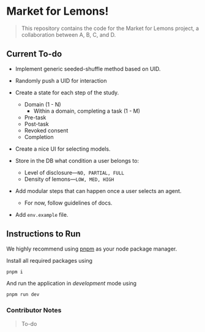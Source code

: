 # Market for Lemons!
> This repository contains the code for the Market for Lemons project, a collaboration between A, B, C, and D.

## Current To-do
- Implement generic seeded-shuffle method based on UID.
- Randomly push a UID for interaction
- Create a state for each step of the study.
  - Domain (1 - N)
    - Within a domain, completing a task (1 - M)
  - Pre-task
  - Post-task
  - Revoked consent
  - Completion
- Create a nice UI for selecting models.

- Store in the DB what condition a user belongs to:
  - Level of disclosure—`NO, PARTIAL, FULL`
  - Density of lemons—`LOW, MED, HIGH`

- Add modular steps that can happen once a user selects an agent.
  - For now, follow guidelines of docs.

- Add `env.example` file.
## Instructions to Run
We highly recommend using [pnpm](https://pnpm.io/) as your node package manager.

Install all required packages using
```bash
pnpm i
```

And run the application in *development* mode using
```bash
pnpm run dev
```


### Contributor Notes
> To-do